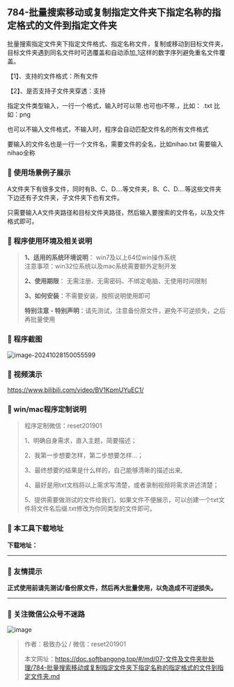 ## 784-批量搜索移动或复制指定文件夹下指定名称的指定格式的文件到指定文件夹

批量搜索指定文件夹下指定文件格式、指定名称文件，复制或移动到目标文件夹，目标文件夹遇到同名文件时可选覆盖和自动添加_1这样的数字序列避免重名文件覆盖。

【1】、支持的文件格式：所有文件

【2】、是否支持子文件夹穿透：支持  

指定文件类型输入，一行一个格式，输入时可以带.也可也i不带.，比如： .txt   比如：png

也可以不输入文件格式，不输入时，程序会自动匹配文件名的所有文件格式



要输入的文件名也是一行一个文件名，需要文件的全名，比如nihao.txt    需要输入nihao全称

### 📑 使用场景例子展示
A文件夹下有很多文件，同时有B、C、D....等文件夹，B、C、D....等这些文件夹下边还有子文件夹，子文件夹下也有文件。

只需要输入A文件夹路径和目标文件夹路径，然后输入要搜索的文件名，以及文件格式即可。

### 📑 程序使用环境及相关说明

> **1、适用的系统环境说明**： win7及以上64位win操作系统  
> 注意事项：win32位系统以及mac系统需要额外定制开发  
>
> **2、使用期限**： 无需注册、无需密码、不绑定电脑、无使用时间限制  
>
> **3、如何安装**：不需要安装，按照说明使用即可  
>
> **特别注意 - 特别声明**：请先测试，注意备份原文件，避免不可逆损失，之后再批量使用

### 📑 程序截图
![image-20241028150055599](https://s2.loli.net/2024/11/01/pyg1XV6O25j7N9Q.png) 

### 📑 视频演示

https://www.bilibili.com/video/BV1KpmUYuEC1/

### 📑 win/mac程序定制说明

> 程序定制微信：reset201901  
>
> 1、明确自身需求，直入主题，简要描述；
>
> 2、我第一步想要怎样，第二步想要怎样...； 
>
> 3、最终想要的结果是什么样的，自己能够清晰的描述出来,  
>
> 4、最好是用txt文档将以上需求写清楚，或者录制视频将需求讲述清楚；  
>
> 5、提供需要做测试的文件给我们，如果文件不便展示，可以创建一个txt文件将文件名后缀.txt修改为你同类型的文件即可。  

### 📑 本工具下载地址

**下载地址：**

------

### 📑 友情提示

**正式使用前请先测试/备份原文件，然后再大批量使用，以免造成不可逆损失。**

------

### 📑 关注微信公众号不迷路

![image](https://s2.loli.net/2024/11/02/tK9T7jxLcuv5rUk.png)

> 作者：极致办公  /  微信：reset201901
>
> 本文网址：https://doc.softbangong.top/#/md/07-文件及文件夹批处理/784-批量搜索移动或复制指定文件夹下指定名称的指定格式的文件到指定文件夹.md
